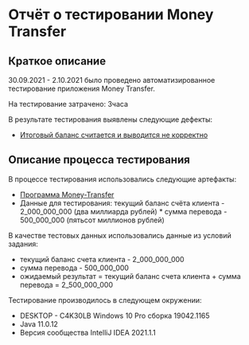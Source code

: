 # Отчёт о тестировании Money Transfer

## Краткое описание

30.09.2021 - 2.10.2021 было проведено автоматизированное тестирование приложения Money Transfer.

На тестирование затрачено: 3часа

В результате тестирования выявлены следующие дефекты:
* [Итоговый баланс считается и выводится не корректно](https://github.com/Saveleva88/Money-Transfer/issues/1)
## Описание процесса тестирования

В процессе тестирования использовались следующие артефакты:
* [Программа Money-Transfer](https://github.com/Saveleva88/Money-Transfer/blob/main/src/Main.java)
* Данные для тестирования: текущий баланс счёта клиента - 2_000_000_000 (два миллиарда рублей) * сумма перевода - 500_000_000 (пятьсот миллионов рублей)

В качестве тестовых данных использовались данные из условий задания:
* текущий баланс счета клиента - 2_000_000_000
* сумма перевода - 500_000_000
* ожидаемый результат = текущий баланс счета клиента + сумма перевода = 2_500_000_000

Тестирование производилось в следующем окружении:
* DESKTOP - C4K30LB Windows 10 Pro сборка 19042.1165
* Java 11.0.12
* Версия сообщества IntelliJ IDEA 2021.1.1